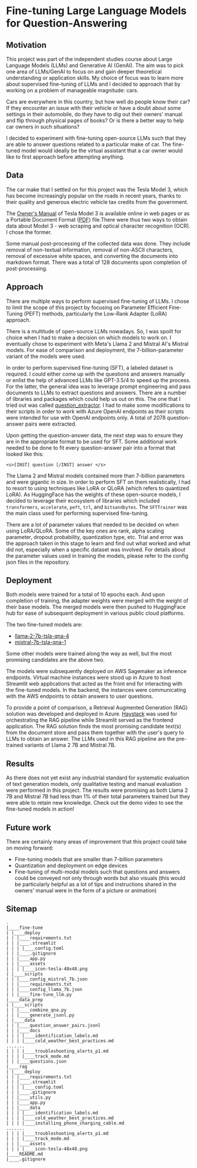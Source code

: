 # Fine-tuning Large Language Models for Question-Answering

## Motivation
This project was part of the independent studies course about Large Language Models (LLMs) and Generative AI (GenAI). The aim was to pick one area of LLMs/GenAI to focus on and gain deeper theoretical understanding or application skills. My choice of focus was to learn more about supervised fine-tuning of LLMs and I decided to approach that by working on a problem of manageable magnitude: cars.

Cars are everywhere in this country, but how well do people know their car? If they encounter an issue with their vehicle or have a doubt about some settings in their automobile, do they have to dig out their owners' manual and flip through physical pages of books? Or is there a better way to help car owners in such situations?

I decided to experiment with fine-tuning open-source LLMs such that they are able to answer questions related to a particular make of car. The fine-tuned model would ideally be the virtual assistant that a car owner would like to first approach before attempting anything.

## Data
The car make that I settled on for this project was the Tesla Model 3, which has become increasingly popular on the roads in recent years, thanks to their quality and generous electric vehicle tax credits from the government. 

The [Owner's Manual](https://www.tesla.com/ownersmanual/model3/en_us/) of Tesla Model 3 is available online in web pages or as a Portable Document Format ([PDF](https://www.tesla.com/ownersmanual/model3/en_us/Owners_Manual.pdf)) file.There were thus two ways to obtain data about Model 3 - web scraping and optical character recognition (OCR). I chose the former.

Some manual post-processing of the collected data was done. They include removal of non-textual information, removal of non-ASCII characters, removal of excessive white spaces, and converting the documents into markdown format. There was a total of 128 documents upon completion of post-processing.

## Approach
There are multiple ways to perform supervised fine-tuning of LLMs. I chose to limit the scope of this project by focusing on Parameter Efficient Fine-Tuning (PEFT) methods, particularly the Low-Rank Adapter (LoRA) approach. 

There is a multitude of open-source LLMs nowadays. So, I was spoilt for choice when I had to make a decision on which models to work on. I eventually chose to experiment with Meta's Llama 2 and Mistral AI's Mistral models. For ease of comparison and deployment, the 7-billion-parameter variant of the models were used. 

In order to perform supervised fine-tuning (SFT), a labeled dataset is required. I could either come up with the questions and answers manually or enlist the help of advanced LLMs like GPT-3.5/4 to speed up the process. For the latter, the general idea was to leverage prompt engineering and pass documents to LLMs to extract questions and answers. There are a number of libraries and packages which could help us out on this. The one that I tried out was called [question_extractor](https://github.com/nestordemeure/question_extractor). I had to make some modifications to their scripts in order to work with Azure OpenAI endpoints as their scripts were intended for use with OpenAI endpoints only. A total of 2078 question-answer pairs were extracted.

Upon getting the question-answer data, the next step was to ensure they are in the appropriate format to be used for SFT. Some additional work needed to be done to fit every question-answer pair into a format that looked like this:
```
<s>[INST] question [/INST] answer </s>
```

The Llama 2 and Mistral models contained more than 7-billion parameters and were gigantic in size. In order to perform SFT on them realistically, I had to resort to using techniques like LoRA or QLoRA (which refers to quantized LoRA). As HuggingFace has the weights of these open-source models, I decided to leverage their ecosystem of libraries which included `transformers`, `accelerate`, `peft`, `trl`, and `bitsandbytes`. The `SFTTrainer` was the main class used for performing supervised fine-tuning.

There are a lot of parameter values that needed to be decided on when using LoRA/QLoRA. Some of the key ones are rank, alpha scaling parameter, dropout probability, quantization type, etc. Trial and error was the approach taken in this stage to learn and find out what worked and what did not, especially when a specific dataset was involved. For details about the parameter values used in training the models, please refer to the config json files in the repository.

## Deployment
Both models were trained for a total of 10 epochs each. And upon completion of training, the adapter weights were merged with the weight of their base models. The merged models were then pushed to HuggingFace hub for ease of subsequent deployment in various public cloud platforms. 

The two fine-tuned models are:
- [llama-2-7b-tsla-qna-4](https://huggingface.co/textomatic/llama-2-7b-tsla-qna-4)
- [mistral-7b-tsla-qna-1](https://huggingface.co/textomatic/mistral-7b-tsla-qna-1)

Some other models were trained along the way as well, but the most promising candidates are the above two. 

The models were subsequently deployed on AWS Sagemaker as inference endpoints. Virtual machine instances were stood up in Azure to host Streamlit web applications that acted as the front end for interacting with the fine-tuned models. In the backend, the instances were communicating with the AWS endpoints to obtain answers to user questions. 

To provide a point of comparison, a Retrieval Augmented Generation (RAG) solution was developed and deployed in Azure. [Haystack](https://github.com/deepset-ai/haystack) was used for orchestrating the RAG pipeline while Streamlit served as the frontend application. The RAG solution finds the most promising candidate text(s) from the document store and pass them together with the user's query to LLMs to obtain an answer. The LLMs used in this RAG pipeline are the pre-trained variants of Llama 2 7B and Mistral 7B. 

## Results
As there does not yet exist any industrial standard for systematic evaluation of text generation models, only qualitative testing and manual evaluation were performed in this project. The results were promising as both Llama 2 7B and Mistral 7B had less than 1% of their total parameters trained but they were able to retain new knowledge. Check out the demo video to see the fine-tuned models in action!

## Future work
There are certainly many areas of improvement that this project could take on moving forward:
- Fine-tuning models that are smaller than 7-billion parameters
- Quantization and deployment on edge devices
- Fine-tuning of multi-modal models such that questions and answers could be conveyed not only through words but also visuals (this would be particularly helpful as a lot of tips and instructions shared in the owners' manual were in the form of a picture or animation)

## Sitemap

```
.
|____fine-tune
| |____deploy
| | |____requirements.txt
| | |____.streamlit
| | | |____config.toml
| | |____.gitignore
| | |____app.py
| | |____assets
| | | |____icon-tesla-48x48.png
| |____scripts
| | |____config_mistral_7b.json
| | |____requirements.txt
| | |____config_llama_7b.json
| | |____fine-tune_llm.py
|____data_prep
| |____scripts
| | |____combine_qna.py
| | |____generate_jsonl.py
| |____data
| | |____question_answer_pairs.jsonl
| | |____docs
| | | |____identification_labels.md
| | | |____cold_weather_best_practices.md
.......
| | | |____troubleshooting_alerts_p1.md
| | | |____track_mode.md
| | |____questions.json
|____rag
| |____deploy
| | |____requirements.txt
| | |____.streamlit
| | | |____config.toml
| | |____.gitignore
| | |____utils.py
| | |____app.py
| | |____data
| | | |____identification_labels.md
| | | |____cold_weather_best_practices.md
| | | |____installing_phone_charging_cable.md
.......
| | | |____troubleshooting_alerts_p1.md
| | | |____track_mode.md
| | |____assets
| | | |____icon-tesla-48x48.png
|____README.md
|____.gitignore
```